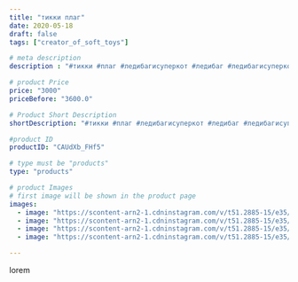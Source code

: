 ```yaml
---
title: "тикки плаг"
date: 2020-05-18
draft: false
tags: ["creator_of_soft_toys"]

# meta description
description : "#тикки #плаг #ледибагисуперкот #ледибаг #ледибагисуперкот❤️ #суперкот #квами #мягкаякошка #мягкаяигрушкаручнойработы #игрушки #мягкийкотик #квамиледибаг #квамис"

# product Price
price: "3000"
priceBefore: "3600.0"

# Product Short Description
shortDescription: "#тикки #плаг #ледибагисуперкот #ледибаг #ледибагисуперкот❤️ #суперкот #квами #мягкаякошка #мягкаяигрушкаручнойработы #игрушки #мягкийкотик #квамиледибаг #квамисуперкота"

#product ID
productID: "CAUdXb_FHf5"

# type must be "products"
type: "products"

# product Images
# first image will be shown in the product page
images:
  - image: "https://scontent-arn2-1.cdninstagram.com/v/t51.2885-15/e35/97289069_737724606990993_2470711449381344423_n.jpg?tp=1&_nc_ht=scontent-arn2-1.cdninstagram.com&_nc_cat=109&_nc_ohc=GTVLiBvPsIoAX-Pbdpr&ccb=7-4&oh=dce17ed87f06056d4cddf270f70299ae&oe=6084FE07&_nc_sid=83d603&ig_cache_key=MjMxMTYwMTY1OTk2Nzk1ODExNQ%3D%3D.2-ccb7-4"
  - image: "https://scontent-arn2-1.cdninstagram.com/v/t51.2885-15/e35/97628661_128013862218129_123596947465901895_n.jpg?tp=1&_nc_ht=scontent-arn2-1.cdninstagram.com&_nc_cat=109&_nc_ohc=RalILQl2wkoAX-m409-&ccb=7-4&oh=12e6461da3e34709a2af037934985f5c&oe=60864243&_nc_sid=83d603&ig_cache_key=MjMxMTYwMTY1OTk4NDcxNzE2Mg%3D%3D.2-ccb7-4"
  - image: "https://scontent-arn2-1.cdninstagram.com/v/t51.2885-15/e35/97289069_657593174786662_4442432543024526548_n.jpg?tp=1&_nc_ht=scontent-arn2-1.cdninstagram.com&_nc_cat=110&_nc_ohc=XkAHWS_JJmwAX-FJ6N6&ccb=7-4&oh=793719b9b598407510e0c3b5a7609108&oe=60851EB5&_nc_sid=83d603&ig_cache_key=MjMxMTYwMTY1OTk4NDUxNzYzNg%3D%3D.2-ccb7-4"
  - image: "https://scontent-arn2-1.cdninstagram.com/v/t51.2885-15/e35/97299952_648002222422135_3426586572922045882_n.jpg?tp=1&_nc_ht=scontent-arn2-1.cdninstagram.com&_nc_cat=107&_nc_ohc=rcSm7sDRkzcAX-VxVc_&ccb=7-4&oh=d3481018a6db1b48db6babe1b94fac31&oe=60832FC9&_nc_sid=83d603&ig_cache_key=MjMxMTYwMTY2MDAwMTMyMjU0Nw%3D%3D.2-ccb7-4"

---
```

lorem

